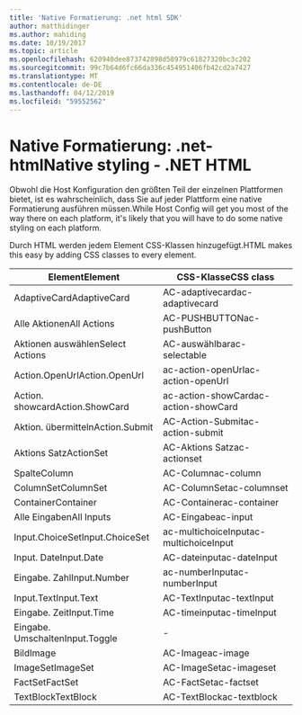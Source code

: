 ```yaml
---
title: 'Native Formatierung: .net html SDK'
author: matthidinger
ms.author: mahiding
ms.date: 10/19/2017
ms.topic: article
ms.openlocfilehash: 620940dee873742898d58979c61827320bc3c202
ms.sourcegitcommit: 99c7b64d6fc66da336c454951406fb42cd2a7427
ms.translationtype: MT
ms.contentlocale: de-DE
ms.lasthandoff: 04/12/2019
ms.locfileid: "59552562"
---
```

# <a name="native-styling---net-html"></a><span data-ttu-id="26d33-102">Native Formatierung: .net-html</span><span class="sxs-lookup"><span data-stu-id="26d33-102">Native styling - .NET HTML</span></span>

<span data-ttu-id="26d33-103">Obwohl die Host Konfiguration den größten Teil der einzelnen Plattformen bietet, ist es wahrscheinlich, dass Sie auf jeder Plattform eine native Formatierung ausführen müssen.</span><span class="sxs-lookup"><span data-stu-id="26d33-103">While Host Config will get you most of the way there on each platform, it's likely that you will have to do some native styling on each platform.</span></span> 

<span data-ttu-id="26d33-104">Durch HTML werden jedem Element CSS-Klassen hinzugefügt.</span><span class="sxs-lookup"><span data-stu-id="26d33-104">HTML makes this easy by adding CSS classes to every element.</span></span>

| <span data-ttu-id="26d33-105">Element</span><span class="sxs-lookup"><span data-stu-id="26d33-105">Element</span></span> | <span data-ttu-id="26d33-106">CSS-Klasse</span><span class="sxs-lookup"><span data-stu-id="26d33-106">CSS class</span></span> |
|---|---|
| <span data-ttu-id="26d33-107">AdaptiveCard</span><span class="sxs-lookup"><span data-stu-id="26d33-107">AdaptiveCard</span></span> | <span data-ttu-id="26d33-108">AC-adaptivecard</span><span class="sxs-lookup"><span data-stu-id="26d33-108">ac-adaptivecard</span></span> |
| <span data-ttu-id="26d33-109">Alle Aktionen</span><span class="sxs-lookup"><span data-stu-id="26d33-109">All Actions</span></span> | <span data-ttu-id="26d33-110">AC-PUSHBUTTON</span><span class="sxs-lookup"><span data-stu-id="26d33-110">ac-pushButton</span></span> | 
| <span data-ttu-id="26d33-111">Aktionen auswählen</span><span class="sxs-lookup"><span data-stu-id="26d33-111">Select Actions</span></span> | <span data-ttu-id="26d33-112">AC-auswählbar</span><span class="sxs-lookup"><span data-stu-id="26d33-112">ac-selectable</span></span> |
| <span data-ttu-id="26d33-113">Action.OpenUrl</span><span class="sxs-lookup"><span data-stu-id="26d33-113">Action.OpenUrl</span></span>  | <span data-ttu-id="26d33-114">ac-action-openUrl</span><span class="sxs-lookup"><span data-stu-id="26d33-114">ac-action-openUrl</span></span> |
| <span data-ttu-id="26d33-115">Action. showcard</span><span class="sxs-lookup"><span data-stu-id="26d33-115">Action.ShowCard</span></span> | <span data-ttu-id="26d33-116">ac-action-showCard</span><span class="sxs-lookup"><span data-stu-id="26d33-116">ac-action-showCard</span></span> |
| <span data-ttu-id="26d33-117">Aktion. übermitteln</span><span class="sxs-lookup"><span data-stu-id="26d33-117">Action.Submit</span></span>  | <span data-ttu-id="26d33-118">AC-Action-Submit</span><span class="sxs-lookup"><span data-stu-id="26d33-118">ac-action-submit</span></span>  |
| <span data-ttu-id="26d33-119">Aktions Satz</span><span class="sxs-lookup"><span data-stu-id="26d33-119">ActionSet</span></span> | <span data-ttu-id="26d33-120">AC-Aktions Satz</span><span class="sxs-lookup"><span data-stu-id="26d33-120">ac-actionset</span></span> |
| <span data-ttu-id="26d33-121">Spalte</span><span class="sxs-lookup"><span data-stu-id="26d33-121">Column</span></span> | <span data-ttu-id="26d33-122">AC-Column</span><span class="sxs-lookup"><span data-stu-id="26d33-122">ac-column</span></span> |
| <span data-ttu-id="26d33-123">ColumnSet</span><span class="sxs-lookup"><span data-stu-id="26d33-123">ColumnSet</span></span> | <span data-ttu-id="26d33-124">AC-ColumnSet</span><span class="sxs-lookup"><span data-stu-id="26d33-124">ac-columnset</span></span> |
| <span data-ttu-id="26d33-125">Container</span><span class="sxs-lookup"><span data-stu-id="26d33-125">Container</span></span> | <span data-ttu-id="26d33-126">AC-Container</span><span class="sxs-lookup"><span data-stu-id="26d33-126">ac-container</span></span> |
| <span data-ttu-id="26d33-127">Alle Eingaben</span><span class="sxs-lookup"><span data-stu-id="26d33-127">All Inputs</span></span> | <span data-ttu-id="26d33-128">AC-Eingabe</span><span class="sxs-lookup"><span data-stu-id="26d33-128">ac-input</span></span> |
| <span data-ttu-id="26d33-129">Input.ChoiceSet</span><span class="sxs-lookup"><span data-stu-id="26d33-129">Input.ChoiceSet</span></span> | <span data-ttu-id="26d33-130">ac-multichoiceInput</span><span class="sxs-lookup"><span data-stu-id="26d33-130">ac-multichoiceInput</span></span>  |
| <span data-ttu-id="26d33-131">Input. Date</span><span class="sxs-lookup"><span data-stu-id="26d33-131">Input.Date</span></span> | <span data-ttu-id="26d33-132">AC-dateinput</span><span class="sxs-lookup"><span data-stu-id="26d33-132">ac-dateInput</span></span> |
| <span data-ttu-id="26d33-133">Eingabe. Zahl</span><span class="sxs-lookup"><span data-stu-id="26d33-133">Input.Number</span></span> | <span data-ttu-id="26d33-134">ac-numberInput</span><span class="sxs-lookup"><span data-stu-id="26d33-134">ac-numberInput</span></span> |
| <span data-ttu-id="26d33-135">Input.Text</span><span class="sxs-lookup"><span data-stu-id="26d33-135">Input.Text</span></span> | <span data-ttu-id="26d33-136">AC-TextInput</span><span class="sxs-lookup"><span data-stu-id="26d33-136">ac-textInput</span></span> |
| <span data-ttu-id="26d33-137">Eingabe. Zeit</span><span class="sxs-lookup"><span data-stu-id="26d33-137">Input.Time</span></span> | <span data-ttu-id="26d33-138">AC-timeinput</span><span class="sxs-lookup"><span data-stu-id="26d33-138">ac-timeInput</span></span> |
| <span data-ttu-id="26d33-139">Eingabe. Umschalten</span><span class="sxs-lookup"><span data-stu-id="26d33-139">Input.Toggle</span></span>| - |
| <span data-ttu-id="26d33-140">Bild</span><span class="sxs-lookup"><span data-stu-id="26d33-140">Image</span></span>  | <span data-ttu-id="26d33-141">AC-Image</span><span class="sxs-lookup"><span data-stu-id="26d33-141">ac-image</span></span> |
| <span data-ttu-id="26d33-142">ImageSet</span><span class="sxs-lookup"><span data-stu-id="26d33-142">ImageSet</span></span>  | <span data-ttu-id="26d33-143">AC-ImageSet</span><span class="sxs-lookup"><span data-stu-id="26d33-143">ac-imageset</span></span> |
| <span data-ttu-id="26d33-144">FactSet</span><span class="sxs-lookup"><span data-stu-id="26d33-144">FactSet</span></span> | <span data-ttu-id="26d33-145">AC-FactSet</span><span class="sxs-lookup"><span data-stu-id="26d33-145">ac-factset</span></span> |
| <span data-ttu-id="26d33-146">TextBlock</span><span class="sxs-lookup"><span data-stu-id="26d33-146">TextBlock</span></span>  | <span data-ttu-id="26d33-147">AC-TextBlock</span><span class="sxs-lookup"><span data-stu-id="26d33-147">ac-textblock</span></span> |